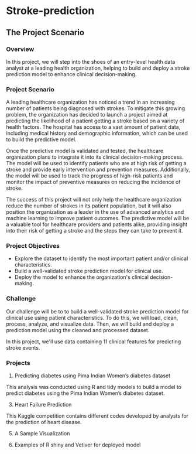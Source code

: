 # Stroke-prediction

## The Project Scenario

### Overview

In this project, we will step into the shoes of an entry-level health data analyst at a leading health organization, helping to build and deploy a stroke prediction model to enhance clinical decision-making. 

### Project Scenario

A leading healthcare organization has noticed a trend in an increasing number of patients being diagnosed with strokes. To mitigate this growing problem, the organization has decided to launch a project aimed at predicting the likelihood of a patient getting a stroke based on a variety of health factors. The hospital has access to a vast amount of patient data, including medical history and demographic information, which can be used to build the predictive model.

Once the predictive model is validated and tested, the healthcare organization plans to integrate it into its clinical decision-making process. The model will be used to identify patients who are at high risk of getting a stroke and provide early intervention and prevention measures. Additionally, the model will be used to track the progress of high-risk patients and monitor the impact of preventive measures on reducing the incidence of stroke.

The success of this project will not only help the healthcare organization reduce the number of strokes in its patient population, but it will also position the organization as a leader in the use of advanced analytics and machine learning to improve patient outcomes. The predictive model will be a valuable tool for healthcare providers and patients alike, providing insight into their risk of getting a stroke and the steps they can take to prevent it.   

### Project Objectives

- Explore the dataset to identify the most important patient and/or clinical characteristics.
- Build a well-validated stroke prediction model for clinical use.
- Deploy the model to enhance the organization's clinical decision-making.

### Challenge

Our challenge will be to to build a well-validated stroke prediction model for clinical use using patient characteristics. To do this, we will load, clean, process, analyze, and visualize data. Then, we will build and deploy a prediction model using the cleaned and processed dataset.

In this project, we'll use data containing 11 clinical features for predicting stroke events.

### Projects

1. Predicting diabetes using Pima Indian Women’s diabetes dataset
   
This analysis was conducted using R and tidy models to build a model to predict diabetes using the Pima Indian Women’s diabetes dataset.
   
3. Heart Failure Prediction

This Kaggle competition contains different codes developed by analysts for the prediction of heart disease.
   
5. A Sample Visualization
   
6. Examples of  R shiny and Vetiver for deployed model
   

